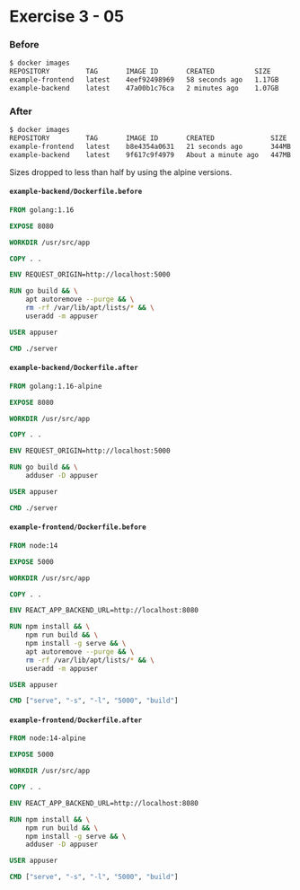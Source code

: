 # Exercise 3 - 05

### Before
```bash
$ docker images
REPOSITORY         TAG       IMAGE ID       CREATED          SIZE
example-frontend   latest    4eef92498969   58 seconds ago   1.17GB
example-backend    latest    47a00b1c76ca   2 minutes ago    1.07GB
```

### After
```bash
$ docker images
REPOSITORY         TAG       IMAGE ID       CREATED              SIZE
example-frontend   latest    b8e4354a0631   21 seconds ago       344MB
example-backend    latest    9f617c9f4979   About a minute ago   447MB
```

Sizes dropped to less than half by using the alpine versions.

#### **`example-backend/Dockerfile.before`**
```Dockerfile
FROM golang:1.16

EXPOSE 8080

WORKDIR /usr/src/app

COPY . .

ENV REQUEST_ORIGIN=http://localhost:5000

RUN go build && \
    apt autoremove --purge && \
    rm -rf /var/lib/apt/lists/* && \
    useradd -m appuser

USER appuser

CMD ./server
```

#### **`example-backend/Dockerfile.after`**
```Dockerfile
FROM golang:1.16-alpine

EXPOSE 8080

WORKDIR /usr/src/app

COPY . .

ENV REQUEST_ORIGIN=http://localhost:5000

RUN go build && \
    adduser -D appuser

USER appuser

CMD ./server
```

#### **`example-frontend/Dockerfile.before`**
```Dockerfile
FROM node:14

EXPOSE 5000

WORKDIR /usr/src/app

COPY . .

ENV REACT_APP_BACKEND_URL=http://localhost:8080

RUN npm install && \
    npm run build && \
    npm install -g serve && \
    apt autoremove --purge && \
    rm -rf /var/lib/apt/lists/* && \
    useradd -m appuser

USER appuser

CMD ["serve", "-s", "-l", "5000", "build"]
```

#### **`example-frontend/Dockerfile.after`**
```Dockerfile
FROM node:14-alpine

EXPOSE 5000

WORKDIR /usr/src/app

COPY . .

ENV REACT_APP_BACKEND_URL=http://localhost:8080

RUN npm install && \
    npm run build && \
    npm install -g serve && \
    adduser -D appuser

USER appuser

CMD ["serve", "-s", "-l", "5000", "build"]
```
